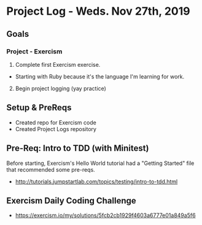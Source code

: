 # Project Log - Weds. Nov 27th, 2019
## Goals
### Project - Exercism
1. Complete first Exercism exercise.
  * Starting with Ruby because it's the language I'm learning for work.
2. Begin project logging (yay practice)

## Setup & PreReqs
* Created repo for Exercism code
* Created Project Logs repository

## Pre-Req: Intro to TDD (with Minitest)
Before starting, Exercism's Hello World tutorial had a "Getting Started" file that recommended some pre-reqs.
* http://tutorials.jumpstartlab.com/topics/testing/intro-to-tdd.html

## Exercism Daily Coding Challenge
* https://exercism.io/my/solutions/5fcb2cb1929f4603a6777e01a849a5f6
